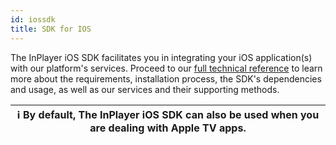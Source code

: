 ```yaml
---
id: iossdk
title: SDK for IOS
---
```


The InPlayer iOS SDK facilitates you in integrating your iOS application(s) with our platform's services. 
Proceed to our [full technical reference](https://inplayer-org.github.io/inplayer-ios-sdk/) to learn more about the requirements, installation process, the SDK's dependencies and usage, as well as our services and their supporting methods. 

| ℹ️ By default, The InPlayer iOS SDK can also be used when you are dealing with Apple TV apps. |
| --- |
